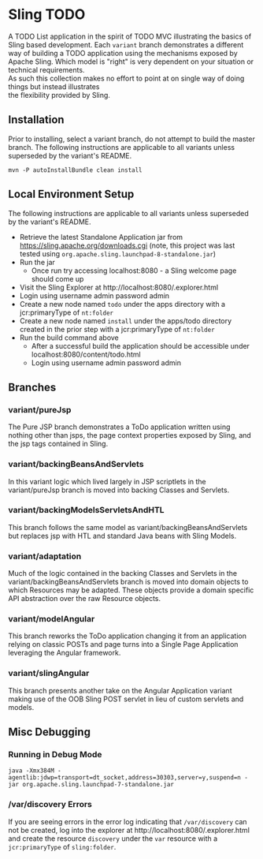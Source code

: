 # Sling TODO

A TODO List application in the spirit of TODO MVC illustrating the basics of Sling based development. 
Each `variant` branch demonstrates a different way of building a TODO application using the mechanisms 
exposed by Apache Sling.  Which model is "right" is very dependent on your situation or technical requirements.  
As such this collection makes no effort to point at on single way of doing things but instead illustrates  
the flexibility provided by Sling.

## Installation

Prior to installing, select a variant branch, do not attempt to build the master branch. 
The following instructions are applicable to all variants unless superseded by the variant's README.

```
mvn -P autoInstallBundle clean install
```

## Local Environment Setup
  
The following instructions are applicable to all variants unless superseded by the variant's README.

* Retrieve the latest Standalone Application jar from https://sling.apache.org/downloads.cgi (note, this project was last tested using `org.apache.sling.launchpad-8-standalone.jar`)
* Run the jar
    * Once run try accessing localhost:8080 - a Sling welcome page should come up
* Visit the Sling Explorer at http://localhost:8080/.explorer.html
* Login using username admin password admin
* Create a new node named `todo` under the apps directory with a jcr:primaryType of `nt:folder`
* Create a new node named `install` under the apps/todo directory created in the prior step with a jcr:primaryType of `nt:folder`
* Run the build command above
    * After a successful build the application should be accessible under localhost:8080/content/todo.html
    * Login using username admin password admin
    
## Branches

### variant/pureJsp

The Pure JSP branch demonstrates a ToDo application written using nothing other than jsps, the page context properties 
exposed by Sling, and the jsp tags contained in Sling.

### variant/backingBeansAndServlets

In this variant logic which lived largely in JSP scriptlets in the variant/pureJsp branch is moved into backing Classes 
 and Servlets.  
 
### variant/backingModelsServletsAndHTL
    
This branch follows the same model as variant/backingBeansAndServlets but replaces jsp with HTL and 
standard Java beans with Sling Models.


### variant/adaptation

Much of the logic contained in the backing Classes and Servlets in the variant/backingBeansAndServlets branch is moved 
into domain objects to which Resources may be adapted.  These objects provide a domain specific API abstraction over 
the raw Resource objects.

### variant/modelAngular

This branch reworks the ToDo application changing it from an application relying on classic POSTs and page turns into 
a Single Page Application leveraging the Angular framework.  

### variant/slingAngular

This branch presents another take on the Angular Application variant making use of the OOB Sling POST servlet in 
lieu of custom servlets and models.  
    
## Misc Debugging

### Running in Debug Mode

```
java -Xmx384M -agentlib:jdwp=transport=dt_socket,address=30303,server=y,suspend=n -jar org.apache.sling.launchpad-7-standalone.jar
```

### /var/discovery Errors

If you are seeing errors in the error log indicating that `/var/discovery` can not be created, log into the explorer at http://localhost:8080/.explorer.html and create the resource `discovery` under the `var` resource with a `jcr:primaryType` of `sling:folder`.
   

